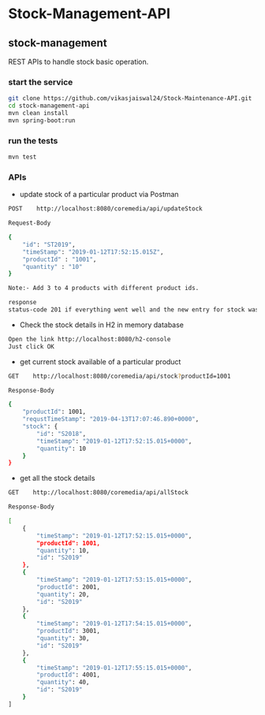 # Stock-Management-API

## stock-management

REST APIs to handle stock basic operation. 

### start the service

```bash
git clone https://github.com/vikasjaiswal24/Stock-Maintenance-API.git
cd stock-management-api
mvn clean install
mvn spring-boot:run
```

### run the tests
```bash
mvn test
```

### APIs
- update stock of a particular product via Postman

```bash
POST    http://localhost:8080/coremedia/api/updateStock

Request-Body

{
	"id": "ST2019",
	"timeStamp": "2019-01-12T17:52:15.015Z",
	"productId" : "1001",
	"quantity" : "10"
}

Note:- Add 3 to 4 products with different product ids. 

response
status-code 201 if everything went well and the new entry for stock was added/updated
```

- Check the stock details in H2 in memory database

```bash
Open the link http://localhost:8080/h2-console
Just click OK
```

+ get current stock available of a particular product

```bash
GET    http://localhost:8080/coremedia/api/stock?productId=1001

Response-Body

{
    "productId": 1001,
    "requstTimeStamp": "2019-04-13T17:07:46.890+0000",
    "stock": {
        "id": "S2018",
        "timeStamp": "2019-01-12T17:52:15.015+0000",
        "quantity": 10
    }
}
```

- get all the stock details

```bash
GET    http://localhost:8080/coremedia/api/allStock

Response-Body

[
    {
        "timeStamp": "2019-01-12T17:52:15.015+0000",
        "productId": 1001,
        "quantity": 10,
        "id": "S2019"
    },
    {
        "timeStamp": "2019-01-12T17:53:15.015+0000",
        "productId": 2001,
        "quantity": 20,
        "id": "S2019"
    },
    {
        "timeStamp": "2019-01-12T17:54:15.015+0000",
        "productId": 3001,
        "quantity": 30,
        "id": "S2019"
    },
    {
        "timeStamp": "2019-01-12T17:55:15.015+0000",
        "productId": 4001,
        "quantity": 40,
        "id": "S2019"
    }
]
```


